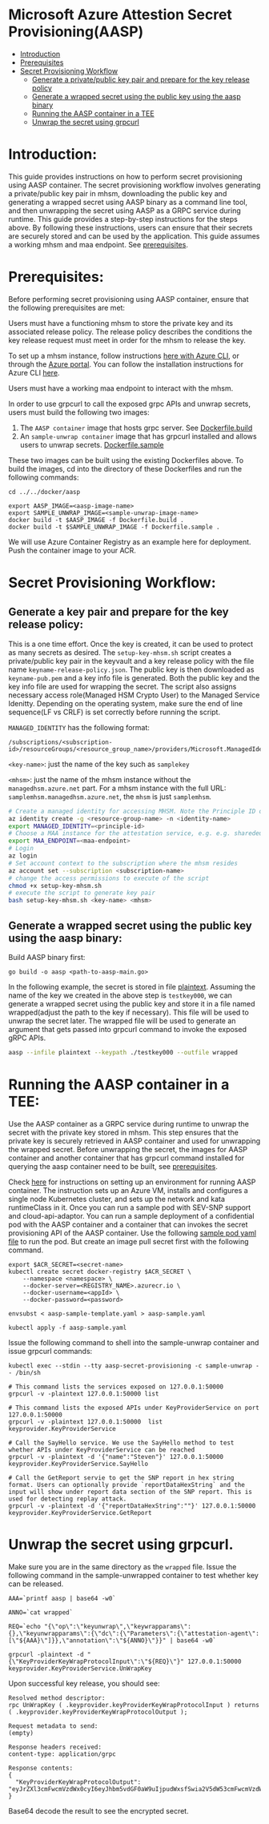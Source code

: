 # Microsoft Azure Attestion Secret Provisioning(AASP)


- [Introduction](#introduction)
- [Prerequisites](#prerequisites)
- [Secret Provisioning Workflow](#secret-provisioning-workflow)
    - [Generate a private/public key pair and prepare for the key release policy](#generate-a-key-pair-and-prepare-for-the-key-release-policy)
    - [Generate a wrapped secret using the public key using the aasp binary](#generate-a-wrapped-secret-using-the-public-key-using-the-aasp-binary)
    - [Running the AASP container in a TEE](#running-the-aasp-container-in-a-tee)
    - [Unwrap the secret using grpcurl](#unwrap-the-secret-using-grpcurl)


# Introduction:

This guide provides instructions on how to perform secret provisioning using AASP container. 
The secret provisioning workflow involves generating a private/public key pair in mhsm, downloading the public key and generating a wrapped secret using AASP binary as a command line tool, and then unwrapping the secret using AASP as a GRPC service during runtime. 
This guide provides a step-by-step instructions for the steps above. By following these instructions, users can ensure that their secrets are securely stored and can be used by the application. 
This guide assumes a working mhsm and maa endpoint. See [prerequisites](#Prerequisites). 

# Prerequisites:
Before performing secret provisioning using AASP container, ensure that the following prerequisites are met:

Users must have a functioning mhsm to store the private key and its associated release policy. 
The release policy describes the conditions the key release request must meet in order for the mhsm to release the key. 

To set up a mhsm instance, follow instructions [here with Azure CLI](https://learn.microsoft.com/en-us/azure/key-vault/managed-hsm/quick-create-cli),
or through the [Azure portal](https://ms.portal.azure.com/#view/HubsExtension/BrowseResource/resourceType/Microsoft.KeyVault%2FmanagedHSMs). 
You can follow the installation instructions for Azure CLI [here](https://learn.microsoft.com/en-us/cli/azure/install-azure-cli).

Users must have a working maa endpoint to interact with the mhsm.

In order to use grpcurl to call the exposed grpc APIs and unwrap secrets, users must build the following two images: 

1. The `AASP container` image that hosts grpc server. See [Dockerfile.build](../../docker/aasp/Dockerfile.build)
2. An `sample-unwrap container` image that has grpcurl installed and allows users to unwrap secrets. [Dockerfile.sample](../../docker/aasp/Dockerfile.sample)

These two images can be built using the existing Dockerfiles above. To build the images, cd into the directory of these Dockerfiles and run the following commands:

```
cd ../../docker/aasp

export AASP_IMAGE=<aasp-image-name>
export SAMPLE_UNWRAP_IMAGE=<sample-unwrap-image-name>
docker build -t $AASP_IMAGE -f Dockerfile.build . 
docker build -t $SAMPLE_UNWRAP_IMAGE -f Dockerfile.sample .

```

We will use Azure Container Registry as an example here for deployment. Push the container image to your ACR. 


# Secret Provisioning Workflow:

## Generate a key pair and prepare for the key release policy:

This is a one time effort.
Once the key is created, it can be used to protect as many secrets as desired. 
The `setup-key-mhsm.sh` script creates a private/public key pair in the keyvault and a key release policy with the file name `keyname-release-policy.json`. 
The public key is then downloaded as `keyname-pub.pem` and a key info file is generated. 
Both the public key and the key info file are used for wrapping the secret. 
The script also assigns necessary access role(Managed HSM Crypto User) to the Managed Service Idenitty.
Depending on the operating system, make sure the end of line sequence(LF vs CRLF) is set correctly before running the script. 

`MANAGED_IDENTITY` has the following format: 
```
/subscriptions/<subscription-id>/resourceGroups/<resource_group_name>/providers/Microsoft.ManagedIdentity/<userAssignedIdentities>/msi
```
`<key-name>`: just the name of the key such as `samplekey`

`<mhsm>`: just the name of the mhsm instance without the `managedhsm.azure.net` part. 
For a mhsm instance with the full URL: `samplemhsm.managedhsm.azure.net`, the `mhsm` is just `samplemhsm`. 

```bash
# Create a managed identity for accessing MHSM. Note the Principle ID of the identity
az identity create -g <resource-group-name> -n <identity-name>
export MANAGED_IDENTITY=<principle-id>
# Choose a MAA instance for the attestation service, e.g. e.g. sharedeus2.eus2.attest.azure.net
export MAA_ENDPOINT=<maa-endpoint>
# Login 
az login 
# Set account context to the subscription where the mhsm resides 
az account set --subscription <subscription-name>
# change the access permissions to execute of the script
chmod +x setup-key-mhsm.sh 
# execute the script to generate key pair 
bash setup-key-mhsm.sh <key-name> <mhsm>
```

## Generate a wrapped secret using the public key using the aasp binary:

Build AASP binary first: 

```
go build -o aasp <path-to-aasp-main.go>
```

In the following example, the secret is stored in file [plaintext](plaintext). 
Assuming the name of the key we created in the above step is `testkey000`, we can generate a wrapped secret using the public key and store it in a file named wrapped(adjust the path to the key if necessary). 
This file will be used to unwrap the secret later. 
The wrapped file will be used to generate an argument that gets passed into grpcurl command to invoke the exposed gRPC APIs. 


```bash
aasp --infile plaintext --keypath ./testkey000 --outfile wrapped 
```
 
# Running the AASP container in a TEE:
Use the AASP container as a GRPC service during runtime to unwrap the secret with the private key stored in mhsm. 
This step ensures that the private key is securely retrieved in AASP container and used for unwrapping the wrapped secret. 
Before unwrapping the secret, the images for AASP container and another container that has grpcurl command installed for querying the aasp container need to be built, see [prerequisites](#Prerequisites). 

Check [here](https://github.com/container-investigations/kata-verity/tree/kata-cc-based/katacc-bootstrap)
for instructions on setting up an environment for running AASP container. 
The instruction sets up an Azure VM, installs and configures a single node Kubernetes cluster, and sets up the network and kata runtimeClass in it. 
Once you can run a sample pod with SEV-SNP support and cloud-api-adaptor. 
You can run a sample deployment of a confidential pod with the AASP container and a container that can invokes the secret provisioning API of the AASP container. Use the following [sample pod yaml file](aasp-sample.yaml) to run the pod. But create an image pull secret first with the following command. 

```
export $ACR_SECRET=<secret-name>
kubectl create secret docker-registry $ACR_SECRET \
    --namespace <namespace> \
    --docker-server=<REGISTRY_NAME>.azurecr.io \
    --docker-username=<appId> \
    --docker-password=<password>

envsubst < aasp-sample-template.yaml > aasp-sample.yaml

kubectl apply -f aasp-sample.yaml 
```

Issue the following command to shell into the sample-unwrap container and issue grpcurl commands: 

```
kubectl exec --stdin --tty aasp-secret-provisioning -c sample-unwrap -- /bin/sh 

# This command lists the services exposed on 127.0.0.1:50000
grpcurl -v -plaintext 127.0.0.1:50000 list

# This command lists the exposed APIs under KeyProviderService on port 127.0.0.1:50000
grpcurl -v -plaintext 127.0.0.1:50000  list keyprovider.KeyProviderService

# Call the SayHello service. We use the SayHello method to test whether APIs under KeyProviderService can be reached 
grpcurl -v -plaintext -d '{"name":"Steven"}' 127.0.0.1:50000  keyprovider.KeyProviderService.SayHello

# Call the GetReport servie to get the SNP report in hex string format. Users can optionally provide `reportDataHexString` and the input will show under report data section of the SNP report. This is used for detecting replay attack. 
grpcurl -v -plaintext -d '{"reportDataHexString":""}' 127.0.0.1:50000  keyprovider.KeyProviderService.GetReport 

```

# Unwrap the secret using grpcurl. 

Make sure you are in the same directory as the `wrapped` file. 
Issue the following command in the sample-unwrapped container to test whether key can be released.

```
AAA=`printf aasp | base64 -w0`

ANNO=`cat wrapped`

REQ=`echo "{\"op\":\"keyunwrap\",\"keywrapparams\":{},\"keyunwrapparams\":{\"dc\":{\"Parameters\":{\"attestation-agent\":[\"${AAA}\"]}},\"annotation\":\"${ANNO}\"}}" | base64 -w0`

grpcurl -plaintext -d "{\"KeyProviderKeyWrapProtocolInput\":\"${REQ}\"}" 127.0.0.1:50000 keyprovider.KeyProviderService.UnWrapKey
```
Upon successful key release, you should see: 

```
Resolved method descriptor:
rpc UnWrapKey ( .keyprovider.keyProviderKeyWrapProtocolInput ) returns ( .keyprovider.keyProviderKeyWrapProtocolOutput );

Request metadata to send:
(empty)

Response headers received:
content-type: application/grpc

Response contents:
{
  "KeyProviderKeyWrapProtocolOutput": "eyJrZXl3cmFwcmVzdWx0cyI6eyJhbm5vdGF0aW9uIjpudWxsfSwia2V5dW53cmFwcmVzdWx0cyI6eyJvcHRzZGF0YSI6IlQyTmxZVzV6SUdGeVpTQm1kV3hzSUc5bUlIZGhkR1Z5RFFwSWIzSnpaWE1nYUdGMlpTQTBJR3hsWjNNTkNnPT0ifX0="
}

```
Base64 decode the result to see the encrypted secret. 